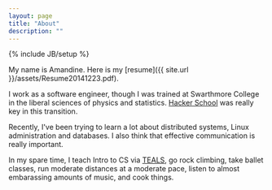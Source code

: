 ```yaml
---
layout: page
title: "About"
description: ""
---
```

{% include JB/setup %}

My name is Amandine. Here is my [resume]({{ site.url }}/assets/Resume20141223.pdf).

I work as a software engineer, though I was trained at Swarthmore College in the liberal sciences of physics and statistics. [Hacker School](www.hackerschool.com) was really key in this transition. 

Recently, I've been trying to learn a lot about distributed systems, Linux administration and databases. I also think that effective communication is really important. 

In my spare time, I teach Intro to CS via [TEALS](www.tealsk13.org), go rock climbing, take ballet classes, run moderate distances at a moderate pace, listen to almost embarassing amounts of music, and cook things.

